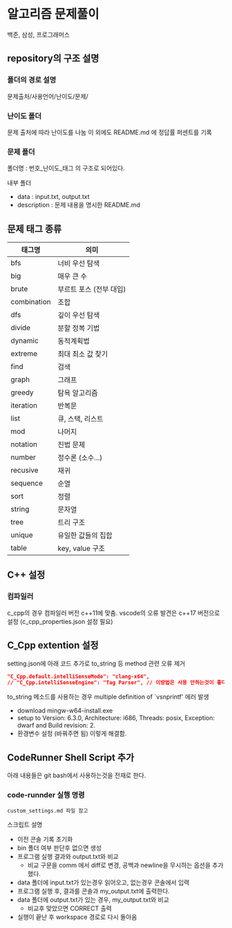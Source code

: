 # 알고리즘 문제풀이

백준, 삼성, 프로그래머스

## repository의 구조 설명

### 폴더의 경로 설명

문제출처/사용언어/난이도/문제/

### 난이도 폴더

문제 출처에 따라 난이도를 나눔
이 외에도 README.md 에 정답률 퍼센트를 기록

### 문제 폴더

폴더명 : 번호_난이도_태그 의 구조로 되어있다.

내부 폴더

- data : input.txt, output.txt
- description : 문제 내용을 명시한 README.md

## 문제 태그 종류

| 태그명      | 의미                    |
| ----------- | ----------------------- |
| bfs         | 너비 우선 탐색          |
| big         | 매우 큰 수              |
| brute       | 부르트 포스 (전부 대입) |
| combination | 조합                    |
| dfs         | 깊이 우선 탐색          |
| divide      | 분할 정복 기법          |
| dynamic     | 동적계획법              |
| extreme     | 최대 최소 값 찾기       |
| find        | 검색                    |
| graph       | 그래프                  |
| greedy      | 탐욕 알고리즘           |
| iteration   | 반복문                  |
| list        | 큐, 스택, 리스트        |
| mod         | 나머지                  |
| notation    | 진법 문제               |
| number      | 정수론 (소수...)        |
| recusive    | 재귀                    |
| sequence    | 순열                    |
| sort        | 정렬                    |
| string      | 문자열                  |
| tree        | 트리 구조               |
| unique      | 유일한 값들의 집합      |
| table       | key, value 구조         |

## C++ 설정

### 컴파일러

c_cpp의 경우 컴파일러 버전 c++11에 맞춤.
vscode의 오류 발견은 c++17 버전으로 설정 (c_cpp_properties.json 설정 필요)

## C_Cpp extention 설정

setting.json에 아래 코드 추가로 to_string 등 method 관련 오류 제거

```json
"C_Cpp.default.intelliSenseMode": "clang-x64",
// "C_Cpp.intelliSenseEngine": "Tag Parser", // 이방법은 사용 안하는것이 좋다.
```

to_string 메소드를 사용하는 경우 multiple definition of `vsnprintf' 에러 발생

- download mingw-w64-install.exe
- setup to Version: 6.3.0, Architecture: i686, Threads: posix, Exception: dwarf and Build revision: 2.
- 환경변수 설정 (바꿔주면 됨)
  이렇게 해결함.

## CodeRunner Shell Script 추가

아래 내용들은 git bash에서 사용하는것을 전재로 한다.

### code-runnder 실행 명령

`custom_settings.md 파일 참고`

스크립트 설명

- 이전 콘솔 기록 초기화
- bin 폴더 여부 판단후 없으면 생성
- 프로그램 실행 결과와 output.txt와 비교
  - 비교 구문을 comm 에서 diff로 변경, 공백과 newline을 무시하는 옵션을 추가했다.
- data 폴더에 input.txt가 있는경우 읽어오고, 없는경우 콘솔에서 입력
- 프로그램 실행 후, 결과를 콘솔과 my_output.txt에 출력한다.
- data 폴더에 output.txt가 있는 경우, my_output.txt와 비교
  - 비교후 맞았으면 CORRECT 출력
- 실행이 끝난 후 workspace 경로로 다시 돌아옴

